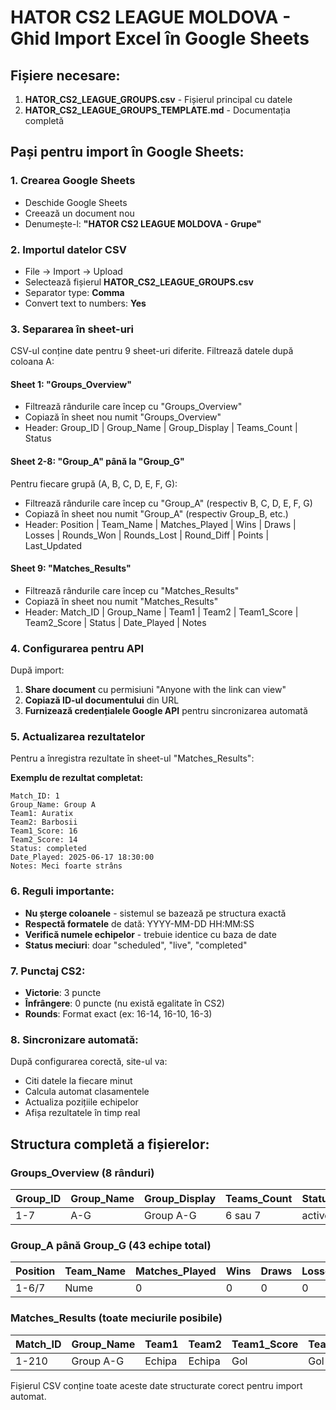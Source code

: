 # HATOR CS2 LEAGUE MOLDOVA - Ghid Import Excel în Google Sheets

## Fișiere necesare:
1. **HATOR_CS2_LEAGUE_GROUPS.csv** - Fișierul principal cu datele
2. **HATOR_CS2_LEAGUE_GROUPS_TEMPLATE.md** - Documentația completă

## Pași pentru import în Google Sheets:

### 1. Crearea Google Sheets
- Deschide Google Sheets
- Creează un document nou
- Denumește-l: **"HATOR CS2 LEAGUE MOLDOVA - Grupe"**

### 2. Importul datelor CSV
- File → Import → Upload
- Selectează fișierul **HATOR_CS2_LEAGUE_GROUPS.csv**
- Separator type: **Comma**
- Convert text to numbers: **Yes**

### 3. Separarea în sheet-uri
CSV-ul conține date pentru 9 sheet-uri diferite. Filtrează datele după coloana A:

#### Sheet 1: "Groups_Overview"
- Filtrează rândurile care încep cu "Groups_Overview"
- Copiază în sheet nou numit "Groups_Overview"
- Header: Group_ID | Group_Name | Group_Display | Teams_Count | Status

#### Sheet 2-8: "Group_A" până la "Group_G"
Pentru fiecare grupă (A, B, C, D, E, F, G):
- Filtrează rândurile care încep cu "Group_A" (respectiv B, C, D, E, F, G)
- Copiază în sheet nou numit "Group_A" (respectiv Group_B, etc.)
- Header: Position | Team_Name | Matches_Played | Wins | Draws | Losses | Rounds_Won | Rounds_Lost | Round_Diff | Points | Last_Updated

#### Sheet 9: "Matches_Results"
- Filtrează rândurile care încep cu "Matches_Results"
- Copiază în sheet nou numit "Matches_Results"
- Header: Match_ID | Group_Name | Team1 | Team2 | Team1_Score | Team2_Score | Status | Date_Played | Notes

### 4. Configurarea pentru API
După import:
1. **Share document** cu permisiuni "Anyone with the link can view"
2. **Copiază ID-ul documentului** din URL
3. **Furnizează credențialele Google API** pentru sincronizarea automată

### 5. Actualizarea rezultatelor
Pentru a înregistra rezultate în sheet-ul "Matches_Results":

**Exemplu de rezultat completat:**
```
Match_ID: 1
Group_Name: Group A
Team1: Auratix
Team2: Barbosii
Team1_Score: 16
Team2_Score: 14
Status: completed
Date_Played: 2025-06-17 18:30:00
Notes: Meci foarte strâns
```

### 6. Reguli importante:
- **Nu șterge coloanele** - sistemul se bazează pe structura exactă
- **Respectă formatele** de dată: YYYY-MM-DD HH:MM:SS
- **Verifică numele echipelor** - trebuie identice cu baza de date
- **Status meciuri**: doar "scheduled", "live", "completed"

### 7. Punctaj CS2:
- **Victorie**: 3 puncte
- **Înfrângere**: 0 puncte (nu există egalitate în CS2)
- **Rounds**: Format exact (ex: 16-14, 16-10, 16-3)

### 8. Sincronizare automată:
După configurarea corectă, site-ul va:
- Citi datele la fiecare minut
- Calcula automat clasamentele
- Actualiza pozițiile echipelor
- Afișa rezultatele în timp real

## Structura completă a fișierelor:

### Groups_Overview (8 rânduri)
| Group_ID | Group_Name | Group_Display | Teams_Count | Status |
|----------|------------|---------------|-------------|---------|
| 1-7      | A-G        | Group A-G     | 6 sau 7     | active  |

### Group_A până Group_G (43 echipe total)
| Position | Team_Name | Matches_Played | Wins | Draws | Losses | Rounds_Won | Rounds_Lost | Round_Diff | Points | Last_Updated |
|----------|-----------|----------------|------|-------|--------|------------|-------------|------------|---------|--------------|
| 1-6/7    | Nume      | 0              | 0    | 0     | 0      | 0          | 0           | 0          | 0       | Data        |

### Matches_Results (toate meciurile posibile)
| Match_ID | Group_Name | Team1 | Team2 | Team1_Score | Team2_Score | Status | Date_Played | Notes |
|----------|------------|--------|--------|-------------|-------------|---------|-------------|--------|
| 1-210    | Group A-G  | Echipa | Echipa | Gol         | Gol         | scheduled | Gol       | Gol    |

Fișierul CSV conține toate aceste date structurate corect pentru import automat.